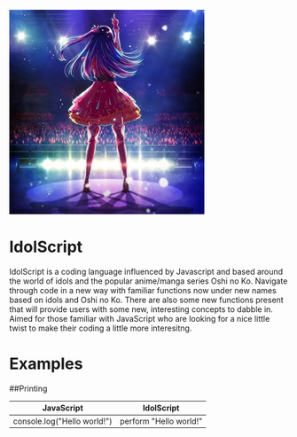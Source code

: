 ![Alt text](doc/logo.png)

# IdolScript

IdolScript is a coding language influenced by Javascript and based around the world of idols and the popular anime/manga series Oshi no Ko. Navigate through code in a new way with familiar functions now under new names based on idols and Oshi no Ko. There are also some new functions present that will provide users with some new, interesting concepts to dabble in. Aimed for those familiar with JavaScript who are looking for a nice little twist to make their coding a little more interesitng.

# Examples

##Printing

| JavaScript                          | IdolScript                 |
|-------------------------------------|-----------------------------|
| console.log("Hello world!")        | perform "Hello world!"      |

